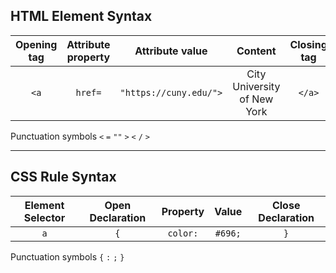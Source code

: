 ## HTML Element Syntax

|Opening tag|Attribute property|Attribute value|Content|Closing tag|
|:--:|:--:|:--:|:--:|:--:|
|`<a`|`href=`|`"https://cuny.edu/">`|City University of New York|`</a>`|

Punctuation symbols
`<` `=` `""` `>` `<` `/` `>`

---

## CSS Rule Syntax

|Element Selector|Open Declaration|Property|Value|Close Declaration|
|:--:|:--:|:--:|:--:|:--:|
|`a`|`{`|`color:`|`#696;`|`}`|

Punctuation symbols
`{` `:` `;` `}`

